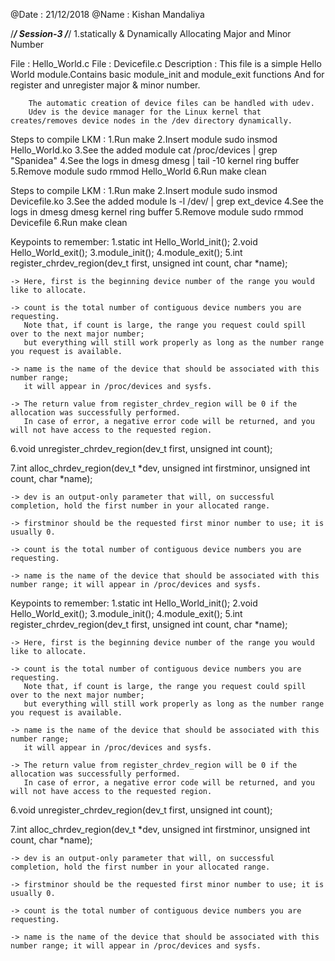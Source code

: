 
@Date : 21/12/2018
@Name : Kishan Mandaliya

/*********************************************************************************************/
					Session-3
/*********************************************************************************************/
1.statically & Dynamically Allocating Major and Minor Number

File : Hello_World.c
File : Devicefile.c
Description :
                This file is a simple Hello World module.Contains basic module_init and module_exit functions 
		And for register and unregister major & minor number.
		
		The automatic creation of device files can be handled with udev. 
		Udev is the device manager for the Linux kernel that creates/removes device nodes in the /dev directory dynamically.

Steps to compile LKM :
1.Run                           make
2.Insert module                 sudo insmod Hello_World.ko
3.See the added module          cat /proc/devices | grep "Spanidea"
4.See the logs in dmesg         dmesg | tail -10
  kernel ring buffer
5.Remove module                 sudo rmmod Hello_World
6.Run                           make clean


Steps to compile LKM :
1.Run                           make
2.Insert module                 sudo insmod Devicefile.ko
3.See the added module          ls -l /dev/ | grep ext_device
4.See the logs in dmesg         dmesg 
  kernel ring buffer
5.Remove module                 sudo rmmod Devicefile
6.Run                           make clean


Keypoints to remember:
1.static int Hello_World_init();
2.void Hello_World_exit();
3.module_init();
4.module_exit();
5.int register_chrdev_region(dev_t first, unsigned int count, char *name);

	-> Here, first is the beginning device number of the range you would like to allocate.

	-> count is the total number of contiguous device numbers you are requesting. 
	   Note that, if count is large, the range you request could spill over to the next major number; 
	   but everything will still work properly as long as the number range you request is available.

	-> name is the name of the device that should be associated with this number range; 
	   it will appear in /proc/devices and sysfs.

	-> The return value from register_chrdev_region will be 0 if the allocation was successfully performed. 
	   In case of error, a negative error code will be returned, and you will not have access to the requested region.
6.void unregister_chrdev_region(dev_t first, unsigned int count);

7.int alloc_chrdev_region(dev_t *dev, unsigned int firstminor, unsigned int count, char *name);

	-> dev is an output-only parameter that will, on successful completion, hold the first number in your allocated range.

	-> firstminor should be the requested first minor number to use; it is usually 0.

	-> count is the total number of contiguous device numbers you are requesting.

	-> name is the name of the device that should be associated with this number range; it will appear in /proc/devices and sysfs.
	



Keypoints to remember:
1.static int Hello_World_init();
2.void Hello_World_exit();
3.module_init();
4.module_exit();
5.int register_chrdev_region(dev_t first, unsigned int count, char *name);

	-> Here, first is the beginning device number of the range you would like to allocate.

	-> count is the total number of contiguous device numbers you are requesting. 
	   Note that, if count is large, the range you request could spill over to the next major number; 
	   but everything will still work properly as long as the number range you request is available.

	-> name is the name of the device that should be associated with this number range; 
	   it will appear in /proc/devices and sysfs.

	-> The return value from register_chrdev_region will be 0 if the allocation was successfully performed. 
	   In case of error, a negative error code will be returned, and you will not have access to the requested region.
6.void unregister_chrdev_region(dev_t first, unsigned int count);

7.int alloc_chrdev_region(dev_t *dev, unsigned int firstminor, unsigned int count, char *name);

	-> dev is an output-only parameter that will, on successful completion, hold the first number in your allocated range.

	-> firstminor should be the requested first minor number to use; it is usually 0.

	-> count is the total number of contiguous device numbers you are requesting.

	-> name is the name of the device that should be associated with this number range; it will appear in /proc/devices and sysfs.
	


